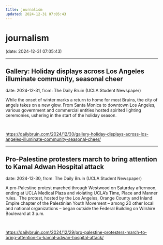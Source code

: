 ```yaml
---
title: journalism
updated: 2024-12-31 07:05:43
---
```


# journalism

(date: 2024-12-31 07:05:43)

---

## Gallery: Holiday displays across Los Angeles illuminate community, seasonal cheer

date: 2024-12-31, from: The Daily Bruin (UCLA Student Newspaper)

While the onset of winter marks a return to home for most Bruins, the city of angels takes on a new glow. From Santa Monica to downtown Los Angeles, various government and commercial entities hosted spirited lighting ceremonies, ushering in the start of the holiday season. 

<br> 

<https://dailybruin.com/2024/12/30/gallery-holiday-displays-across-los-angeles-illuminate-community-seasonal-cheer/>

---

## Pro-Palestine protesters march to bring attention to Kamal Adwan Hospital attack

date: 2024-12-30, from: The Daily Bruin (UCLA Student Newspaper)

A pro-Palestine protest marched through Westwood on Saturday afternoon, ending at UCLA Medical Plaza and violating UCLA’s Time, Place and Manner rules.&#160;
The protest, hosted by the Los Angeles, Orange County and Inland Empire chapter of the Palestinian Youth Movement – among 20 other local and national organizations – began outside the Federal Building on Wilshire Boulevard at 3 p.m. 

<br> 

<https://dailybruin.com/2024/12/29/pro-palestine-protesters-march-to-bring-attention-to-kamal-adwan-hospital-attack/>

